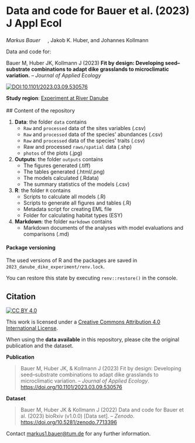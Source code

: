 # Data and code for Bauer et al. (2023) J Appl Ecol
*Markus Bauer* <a href="https://orcid.org/0000-0001-5372-4174"><img src="https://info.orcid.org/wp-content/uploads/2019/11/orcid_16x16.png" width="16" height="16"/></a>, Jakob K. Huber, and Johannes Kollmann <a href="https://orcid.org/0000-0002-4990-3636"><img src="https://info.orcid.org/wp-content/uploads/2019/11/orcid_16x16.png" width="16" height="16"/></a>

Data and code for:

Bauer M, Huber JK, Kollmann J (2023) __Fit by design: Developing seed–substrate combinations to adapt dike grasslands to microclimatic variation.__ &ndash; *Journal of Applied Ecology*

[![DOI:10.1101/2023.03.09.530576](http://img.shields.io/badge/DOI-10.1101/2023.03.09.530576-informational.svg)](https://doi.org/10.1101/2023.03.09.530576)

**Study region**: [Experiment at River Danube](https://www.openstreetmap.org/#map=17/48.83977/12.88445) <br> <br> \## Content of the repository

1.  **Data**: the folder `data` contains
    -   `Raw` and `processed` data of the sites variables (.csv)
    -   `Raw` and `processed` data of the species' abundances (.csv)
    -   `Raw` and `processed` data of the species' traits (.csv)
    -   Raw and processed `raws/spatial` data (.shp)
    -   `photos` of the plots (.jpg)
2.  **Outputs**: the folder `outputs` contains
    -   The figures generated (.tiff)
    -   The tables generated (.html/.png)
    -   The models calculated (.Rdata)
    -   The summary statistics of the models (.csv)
3.  **R**: the folder `R` contains
    -   Scripts to calculate all models (.R)
    -   Scripts to generate all figures and tables (.R)
    -   Metadata script for creating EML file
    -   Folder for calculating habitat types (ESY)
4.  **Markdown**: the folder `markdown` contains
    -   Markdown documents of the analyses with model evaluations and comparisons (.md)

#### Package versioning

The used versions of R and the packages are saved in `2023_danube_dike_experiment/renv.lock`.

You can restore this state by executing `renv::restore()` in the console.

## Citation

[![CC BY 4.0](https://img.shields.io/badge/License-CC%20BY%204.0-lightgrey.svg)](http://creativecommons.org/licenses/by/4.0/)

This work is licensed under a [Creative Commons Attribution 4.0 International License](http://creativecommons.org/licenses/by/4.0/).

When using the **data available** in this repository, please cite the original publication and the dataset.

**Publication**

> Bauer M, Huber JK, & Kollmann J (2023) Fit by design: Developing seed–substrate combinations to adapt dike grasslands to microclimatic variation. &ndash; *Journal of Applied Ecology*. <https://doi.org/10.1101/2023.03.09.530576>

**Dataset**

> Bauer M, Huber JK & Kollmann J (2022) Data and code for Bauer et al. (2023) bioRxiv (v1.0.0) [Data set]. &ndash; *Zenodo*. <https://doi.org/10.5281/zenodo.7713396>

Contact [markus1.bauer\@tum.de](mailto:markus1.bauer@tum.de) for any further information.
